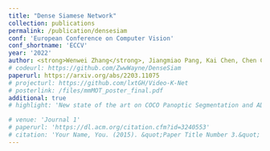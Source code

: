 ```yaml
---
title: "Dense Siamese Network"
collection: publications
permalink: /publication/densesiam
conf: 'European Conference on Computer Vision'
conf_shortname: 'ECCV'
year: '2022'
author: <strong>Wenwei Zhang</strong>, Jiangmiao Pang, Kai Chen, Chen Change Loy
# codeurl: https://github.com/ZwwWayne/DenseSiam
paperurl: https://arxiv.org/abs/2203.11075
# projecturl: https://github.com/lxtGH/Video-K-Net
# posterlink: /files/mmMOT_poster_final.pdf
additional: true
# highlight: 'New state of the art on COCO Panoptic Segmentation and ADE20K Semantic Segmentation datasets.'

# venue: 'Journal 1'
# paperurl: 'https://dl.acm.org/citation.cfm?id=3240553'
# citation: 'Your Name, You. (2015). &quot;Paper Title Number 3.&quot; <i>Journal 1</i>. 1(3).'
---
```

